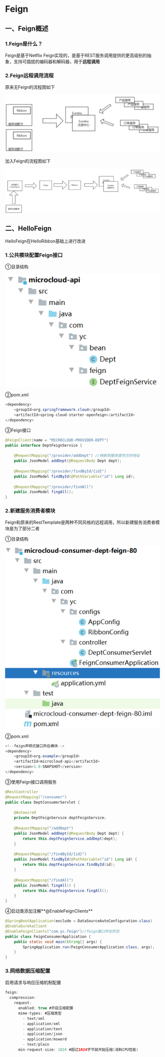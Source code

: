 # Feign

## 一、Feign概述

### 1.Feign是什么？

Feign是基于Netflix Feign实现的，是基于REST服务调用提供的更高级别的抽象，支持可插拔的编码器和解码器，用于**远程调用**

### 2.Feign远程调用流程

原来无Feign的流程图如下

![1666084852369](assets\1666084852369.png)

加入Feign的流程图如下

![1666084896311](assets\1666084896311.png)

## 二、HelloFeign

HelloFeign在HelloRibbon基础上进行改进

### 1.公共模块配置Feign接口

①目录结构

![1666085076156](assets\1666085076156.png)

②pom.xml

```java
<dependency>
    <groupId>org.springframework.cloud</groupId>
    <artifactId>spring-cloud-starter-openfeign</artifactId>
</dependency>
```

③Feign接口

```java
@FeignClient(name = "MICROCLOUD-PROVIDER-DEPT")
public interface DeptFeignService {

    @RequestMapping("/provider/addDept") //映射到服务提供方的地址
    public JsonModel addDept(@RequestBody Dept dept);

    @RequestMapping("/provider/findById/{id}")
    public JsonModel findById(@PathVariable("id") Long id);

    @RequestMapping("/provider/findAll")
    public JsonModel fingAll();
}
```

### 2.新建服务消费者模块

Feign和原来的RestTemplate是两种不同风格的远程调用，所以新建服务消费者模块是为了部分二者

①目录结构

![1666085283430](assets\1666085283430.png)

②pom.xml

```java
<!--feign声明式接口所在模块-->
<dependency>
    <groupId>org.example</groupId>
    <artifactId>microcloud-api</artifactId>
    <version>1.0-SNAPSHOT</version>
</dependency>
```

③使用Feign接口调用服务

```java
@RestController
@RequestMapping("/consumer")
public class DeptConsumerServlet {

    @Autowired
    private DeptFeignService deptFeignService;

    @RequestMapping("/addDept")
    public JsonModel addDept(@RequestBody Dept dept) {
        return this.deptFeignService.addDept(dept);
    }

    @RequestMapping("/findById/{id}")
    public JsonModel findById(@PathVariable("id") Long id) {
        return this.deptFeignService.findById(id);
    }

    @RequestMapping("/findAll")
    public JsonModel fingAll() {
        return this.deptFeignService.fingAll();
    }
}
```

④启动类添加注解**@EnableFeignClients**

```java
@SpringBootApplication(exclude = DataSourceAutoConfiguration.class)
@EnableEurekaClient
@EnableFeignClients("com.yc.feign")//feign接口所在的包
public class FeignConsumerApplication {
    public static void main(String[] args) {
        SpringApplication.run(FeignConsumerApplication.class, args);
    }
}
```

### 3.网络数据压缩配置

启用请求与响应压缩机制配置

```java
feign:
  compression:
    request:
      enabled: true #开启压缩配置
      mime-types: #压缩类型
        - text/xml
        - application/xml
        - application/text
        - application/json
        - application/msword
        - text/plain
      min-request-size: 1024 #超过1024字节就开始压缩(消耗CPU性能)
```

































